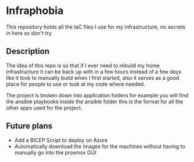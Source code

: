 # Infraphobia

This repository holds all the IaC files I use for my infrastructure, no secrets in here so don't try

## Description

The idea of this repo is so that if I ever need to rebuild my home infrastructure it can be back up with in a few hours instead of a few days like it took to manually build when I first started, also it serves as a good place for people to use or look at my code where needed.

The project is broken down into application folders for example you will find the ansible playbooks inside the ansible folder this is the format for all the other apps used for the project.

## Future plans

- Add a BICEP Script to deploy on Azure 
- Automatically download the Images for the machines without having to manually go into the proxmox GUI
